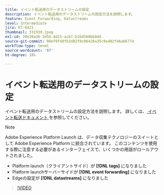 ```yaml
---
title: イベント転送用のデータストリームの設定
description: イベント転送用のデータストリームの設定方法を説明します。
feature: Event Forwarding, Datastreams
level: Intermediate
jira: KT-6421
thumbnail: 331939.jpeg
exl-id: 20e30a36-3d56-4d15-acb7-b1bd560bb94d
source-git-commit: 00ef0f40fb3d82f0c06428a35c0e402f46ab6774
workflow-type: tm+mt
source-wordcount: '97'
ht-degree: 18%

---
```


# イベント転送用のデータストリームの設定

イベント転送用のデータストリームの設定方法を説明します。 詳しくは、[ イベント転送ドキュメント ](https://experienceleague.adobe.com/docs/experience-platform/tags/event-forwarding/getting-started.html#create-a-datastream) を参照してください。


>[!NOTE]
>
>Adobe Experience Platform Launch は、データ収集テクノロジーのスイートとして Adobe Experience Platform に統合されています。 このコンテンツを使用する際に注意する必要があるインターフェイスで、いくつかの用語がロールアウトされました。
> 
> * Platform launch（クライアントサイド）が **[!DNL tags]** になりました
> * Platform launchサーバーサイドが **[!DNL event forwarding]** になりました
> * Edgeの設定が **[!DNL datastreams]** になりました

>[!VIDEO](https://video.tv.adobe.com/v/331939?learn=on)
